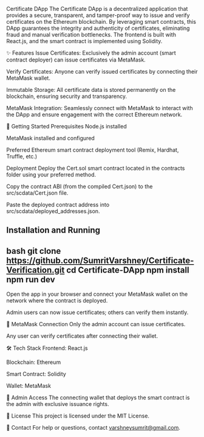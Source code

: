 Certificate DApp
The Certificate DApp is a decentralized application that provides a secure, transparent, and tamper-proof way to issue and verify certificates on the Ethereum blockchain. By leveraging smart contracts, this DApp guarantees the integrity and authenticity of certificates, eliminating fraud and manual verification bottlenecks. The frontend is built with React.js, and the smart contract is implemented using Solidity.

✨ Features
Issue Certificates: Exclusively the admin account (smart contract deployer) can issue certificates via MetaMask.

Verify Certificates: Anyone can verify issued certificates by connecting their MetaMask wallet.

Immutable Storage: All certificate data is stored permanently on the blockchain, ensuring security and transparency.

MetaMask Integration: Seamlessly connect with MetaMask to interact with the DApp and ensure engagement with the correct Ethereum network.

🚀 Getting Started
Prerequisites
Node.js installed

MetaMask installed and configured

Preferred Ethereum smart contract deployment tool (Remix, Hardhat, Truffle, etc.)

Deployment
Deploy the Cert.sol smart contract located in the contracts folder using your preferred method.

Copy the contract ABI (from the compiled Cert.json) to the src/scdata/Cert.json file.

Paste the deployed contract address into src/scdata/deployed_addresses.json.

Installation and Running
--
bash
git clone https://github.com/SumritVarshney/Certificate-Verification.git
cd Certificate-DApp
npm install
npm run dev
--
Open the app in your browser and connect your MetaMask wallet on the network where the contract is deployed.

Admin users can now issue certificates; others can verify them instantly.

🔗 MetaMask Connection
Only the admin account can issue certificates.

Any user can verify certificates after connecting their wallet.

🛠️ Tech Stack
Frontend: React.js

Blockchain: Ethereum

Smart Contract: Solidity

Wallet: MetaMask

👤 Admin Access
The connecting wallet that deploys the smart contract is the admin with exclusive issuance rights.

📜 License
This project is licensed under the MIT License.

📧 Contact
For help or questions, contact varshneysumrit@gmail.com.
